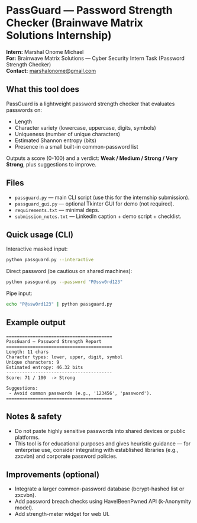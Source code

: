
# PassGuard — Password Strength Checker (Brainwave Matrix Solutions Internship)

**Intern:** Marshal Onome Michael  
**For:** Brainwave Matrix Solutions — Cyber Security Intern Task (Password Strength Checker)  
**Contact:** marshalonome@gmail.com

## What this tool does
PassGuard is a lightweight password strength checker that evaluates passwords on:
- Length
- Character variety (lowercase, uppercase, digits, symbols)
- Uniqueness (number of unique characters)
- Estimated Shannon entropy (bits)
- Presence in a small built-in common-password list

Outputs a score (0-100) and a verdict: **Weak / Medium / Strong / Very Strong**, plus suggestions to improve.

## Files
- `passguard.py` — main CLI script (use this for the internship submission).
- `passguard_gui.py` — optional Tkinter GUI for demo (not required).
- `requirements.txt` — minimal deps.
- `submission_notes.txt` — LinkedIn caption + demo script + checklist.

## Quick usage (CLI)
Interactive masked input:
```bash
python passguard.py --interactive
```
Direct password (be cautious on shared machines):
```bash
python passguard.py --password "P@ssw0rd123"
```
Pipe input:
```bash
echo "P@ssw0rd123" | python passguard.py
```

## Example output
```
========================================
PassGuard — Password Strength Report
========================================
Length: 11 chars
Character types: lower, upper, digit, symbol
Unique characters: 9
Estimated entropy: 46.32 bits
----------------------------------------
Score: 71 / 100  -> Strong

Suggestions:
 - Avoid common passwords (e.g., '123456', 'password').
========================================
```

## Notes & safety
- Do not paste highly sensitive passwords into shared devices or public platforms.
- This tool is for educational purposes and gives heuristic guidance — for enterprise use, consider integrating with established libraries (e.g., zxcvbn) and corporate password policies.

## Improvements (optional)
- Integrate a larger common-password database (bcrypt-hashed list or zxcvbn).
- Add password breach checks using HaveIBeenPwned API (k-Anonymity model).
- Add strength-meter widget for web UI.
